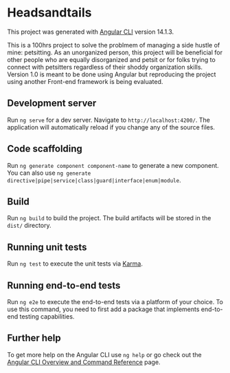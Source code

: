 # Headsandtails

This project was generated with [Angular CLI](https://github.com/angular/angular-cli) version 14.1.3.

This is a 100hrs project to solve the problmem of managing a side hustle of mine: petsitting. 
As an unorganized person, this project will be beneficial for other people who are equally disorganized and petsit or for folks trying to connect with petsitters regardless of their shoddy organization skills.
Version 1.0 is meant to be done using Angular but reproducing the project using another Front-end framework is being evaluated.
## Development server

Run `ng serve` for a dev server. Navigate to `http://localhost:4200/`. The application will automatically reload if you change any of the source files.

## Code scaffolding

Run `ng generate component component-name` to generate a new component. You can also use `ng generate directive|pipe|service|class|guard|interface|enum|module`.

## Build

Run `ng build` to build the project. The build artifacts will be stored in the `dist/` directory.

## Running unit tests

Run `ng test` to execute the unit tests via [Karma](https://karma-runner.github.io).

## Running end-to-end tests

Run `ng e2e` to execute the end-to-end tests via a platform of your choice. To use this command, you need to first add a package that implements end-to-end testing capabilities.

## Further help

To get more help on the Angular CLI use `ng help` or go check out the [Angular CLI Overview and Command Reference](https://angular.io/cli) page.
